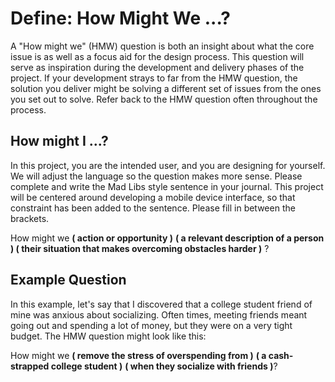 # Define: How Might We ...?
A "How might we" (HMW) question is both an insight about what the core issue is as well as a focus aid for the design process. This question will serve as inspiration during the development and delivery phases of the project. If your development strays to far from the HMW question, the solution you deliver might be solving a different set of issues from the ones you set out to solve. Refer back to the HMW question often throughout the process.

## How might I ...?
In this project, you are the intended user, and you are designing for yourself. We will adjust the language so the question makes more sense. Please complete and write the Mad Libs style sentence in your journal. This project will be centered around developing a mobile device interface, so that constraint has been added to the sentence. Please fill in between the brackets.

How might we **( action or opportunity )** **( a relevant description of a person )  ( their situation that makes overcoming obstacles harder )** ?


## Example Question  
In this example, let's say that I discovered that a college student friend of mine was anxious about socializing. Often times, meeting friends meant going out and spending a lot of money, but they were on a very tight budget. The HMW question might look like this:

How might we **( remove the stress of overspending from )** **( a cash-strapped college student )** **( when they socialize with friends )**?
